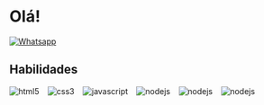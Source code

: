 
# Olá!
[![Whatsapp](https://img.shields.io/badge/WhatsApp-25D366?style=for-the-badge&logo=whatsapp&logoColor=white)](https://wa.me/+5588996459091)

## Habilidades

<div style='display: flex; flex-wrap: wrap; flex: auto; gap: 15px;'>
	<img align='center' alt='html5' src="https://img.shields.io/badge/HTML5-E34F26?style=for-the-badge&logo=html5&logoColor=white"/>
	<img align='center' alt='css3' src="https://img.shields.io/badge/CSS3-1572B6?style=for-the-badge&logo=css3&logoColor=white"/>
	<img align='center' alt='javascript' src="https://img.shields.io/badge/JavaScript-F7DF1E?style=for-the-badge&logo=javascript&logoColor=black"/>
	<img align='center' alt='nodejs' src="https://img.shields.io/badge/Node.js-43853D?style=for-the-badge&logo=node.js&logoColor=white"/>
	<img align='center' alt='nodejs' src="https://img.shields.io/badge/MySQL-00000F?style=for-the-badge&logo=mysql&logoColor=white"/>
	<img align='center' alt='nodejs' src="https://img.shields.io/badge/PostgreSQL-316192?style=for-the-badge&logo=postgresql&logoColor=white"/>
</div>
